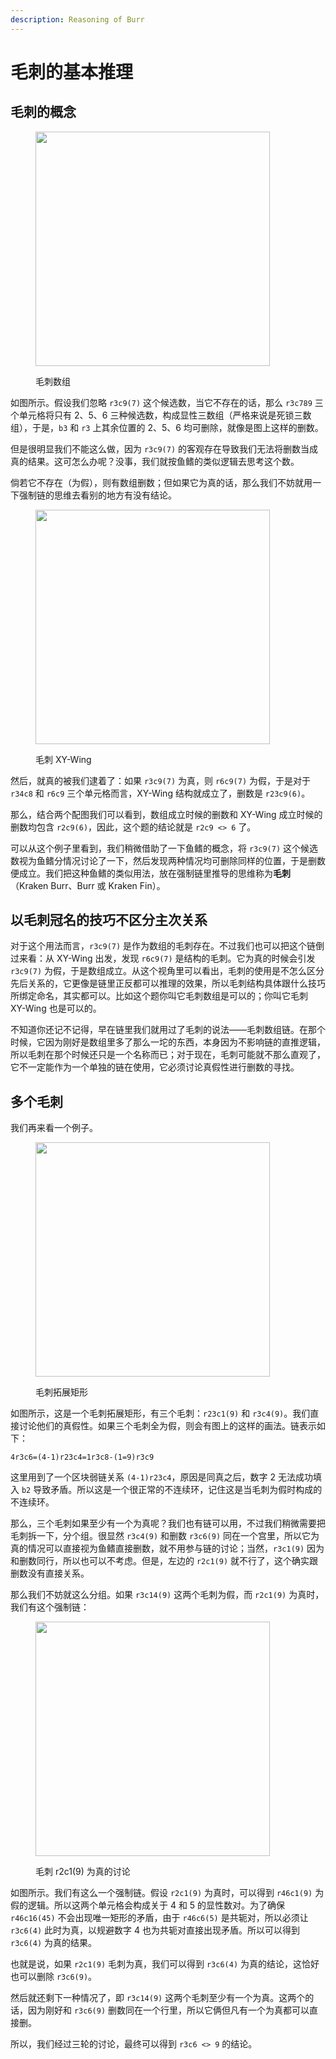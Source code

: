 ```yaml
---
description: Reasoning of Burr
---
```


# 毛刺的基本推理

## 毛刺的概念 <a href="#concept-of-burr" id="concept-of-burr"></a>

<figure><img src="../../.gitbook/assets/images_0438.png" alt="" width="375"><figcaption><p>毛刺数组</p></figcaption></figure>

如图所示。假设我们忽略 `r3c9(7)` 这个候选数，当它不存在的话，那么 `r3c789` 三个单元格将只有 2、5、6 三种候选数，构成显性三数组（严格来说是死锁三数组），于是，`b3` 和 `r3` 上其余位置的 2、5、6 均可删除，就像是图上这样的删数。

但是很明显我们不能这么做，因为 `r3c9(7)` 的客观存在导致我们无法将删数当成真的结果。这可怎么办呢？没事，我们就按鱼鳍的类似逻辑去思考这个数。

倘若它不存在（为假），则有数组删数；但如果它为真的话，那么我们不妨就用一下强制链的思维去看别的地方有没有结论。

<figure><img src="../../.gitbook/assets/images_0439.png" alt="" width="375"><figcaption><p>毛刺 XY-Wing</p></figcaption></figure>

然后，就真的被我们逮着了：如果 `r3c9(7)` 为真，则 `r6c9(7)` 为假，于是对于 `r34c8` 和 `r6c9` 三个单元格而言，XY-Wing 结构就成立了，删数是 `r23c9(6)`。

那么，结合两个配图我们可以看到，数组成立时候的删数和 XY-Wing 成立时候的删数均包含 `r2c9(6)`，因此，这个题的结论就是 `r2c9 <> 6` 了。

可以从这个例子里看到，我们稍微借助了一下鱼鳍的概念，将 `r3c9(7)` 这个候选数视为鱼鳍分情况讨论了一下，然后发现两种情况均可删除同样的位置，于是删数便成立。我们把这种鱼鳍的类似用法，放在强制链里推导的思维称为**毛刺**（Kraken Burr、Burr 或 Kraken Fin）。

## 以毛刺冠名的技巧不区分主次关系 <a href="#there-is-no-primary-and-secondary-relation-on-naming-of-kraken-patterns" id="there-is-no-primary-and-secondary-relation-on-naming-of-kraken-patterns"></a>

对于这个用法而言，`r3c9(7)` 是作为数组的毛刺存在。不过我们也可以把这个链倒过来看：从 XY-Wing 出发，发现 `r6c9(7)` 是结构的毛刺。它为真的时候会引发 `r3c9(7)` 为假，于是数组成立。从这个视角里可以看出，毛刺的使用是不怎么区分先后关系的，它更像是链里正反都可以推理的效果，所以毛刺结构具体跟什么技巧所绑定命名，其实都可以。比如这个题你叫它毛刺数组是可以的；你叫它毛刺 XY-Wing 也是可以的。

不知道你还记不记得，早在链里我们就用过了毛刺的说法——毛刺数组链。在那个时候，它因为刚好是数组里多了那么一坨的东西，本身因为不影响链的直推逻辑，所以毛刺在那个时候还只是一个名称而已；对于现在，毛刺可能就不那么直观了，它不一定能作为一个单独的链在使用，它必须讨论真假性进行删数的寻找。

## 多个毛刺 <a href="#multiple-burrs" id="multiple-burrs"></a>

我们再来看一个例子。

<figure><img src="../../.gitbook/assets/images_0440.png" alt="" width="375"><figcaption><p>毛刺拓展矩形</p></figcaption></figure>

如图所示，这是一个毛刺拓展矩形，有三个毛刺：`r23c1(9)` 和 `r3c4(9)`。我们直接讨论他们的真假性。如果三个毛刺全为假，则会有图上的这样的画法。链表示如下：

```
4r3c6=(4-1)r23c4=1r3c8-(1=9)r3c9
```

这里用到了一个区块弱链关系 `(4-1)r23c4`，原因是同真之后，数字 2 无法成功填入 `b2` 导致矛盾。所以这是一个很正常的不连续环，记住这是当毛刺为假时构成的不连续环。

那么，三个毛刺如果至少有一个为真呢？我们也有链可以用，不过我们稍微需要把毛刺拆一下，分个组。很显然 `r3c4(9)` 和删数 `r3c6(9)` 同在一个宫里，所以它为真的情况可以直接视为鱼鳍直接删数，就不用参与链的讨论；当然，`r3c1(9)` 因为和删数同行，所以也可以不考虑。但是，左边的 `r2c1(9)` 就不行了，这个确实跟删数没有直接关系。

那么我们不妨就这么分组。如果 `r3c14(9)` 这两个毛刺为假，而 `r2c1(9)` 为真时，我们有这个强制链：

<figure><img src="../../.gitbook/assets/images_0441.png" alt="" width="375"><figcaption><p>毛刺 r2c1(9) 为真的讨论</p></figcaption></figure>

如图所示。我们有这么一个强制链。假设 `r2c1(9)` 为真时，可以得到 `r46c1(9)` 为假的逻辑。所以这两个单元格会构成关于 4 和 5 的显性数对。为了确保 `r46c16(45)` 不会出现唯一矩形的矛盾，由于 `r46c6(5)` 是共轭对，所以必须让 `r3c6(4)` 此时为真，以规避数字 4 也为共轭对直接出现矛盾。所以可以得到 `r3c6(4)` 为真的结果。

也就是说，如果 `r2c1(9)` 毛刺为真，我们可以得到 `r3c6(4)` 为真的结论，这恰好也可以删除 `r3c6(9)`。

然后就还剩下一种情况了，即 `r3c14(9)` 这两个毛刺至少有一个为真。这两个的话，因为刚好和 `r3c6(9)` 删数同在一个行里，所以它俩但凡有一个为真都可以直接删。

所以，我们经过三轮的讨论，最终可以得到 `r3c6 <> 9` 的结论。
